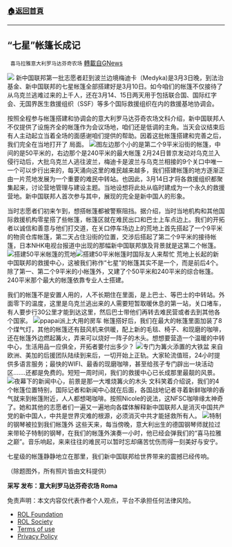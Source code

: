 ###  [:house:返回首頁](https://github.com/ourhimalayas/txt)
---


## “七星”帐篷长成记
` 喜马拉雅意大利罗马达芬奇农场` [轉載自GNews](https://gnews.org/zh-hans/2177170/)

![](https://assets.gnews.org/wp-content/uploads/2022/03/帐篷封面.jpg)
新中国联邦第一批志愿者赶到波兰边境梅迪卡（Medyka)是3月3日晚，到法治基金、新中国联邦的七星帐篷全部搭建好是3月10日。如今咱们的帐篷不仅接待了从乌克兰逃难过来的上千人，还在3月14、15日两天用于包括联合国、国际红字会、无国界医生救援组织（SSF）等多个国际救援组织在内的救援基地协调会。

按照全程参与帐篷搭建和协调会的意大利罗马达芬奇农场文科介绍，新中国联邦人不仅提供了设施齐全的帐篷作为会议场地，咱们还是低调的主角。当天会议结束后有人主动起立当着全场的面感谢咱们提供的帮助。因着这批帐篷搭建和完善之后，我们完全在当地打开了 局面。
![](https://assets.gnews.org/wp-content/uploads/2022/03/W1.jpeg)图左边那个小的是第二个9平米沿街的帐篷，中间的是50平米的，右边那个是240平米的最大帐篷
2月24日普京发动对乌克兰入侵行动后，大批乌克兰人逃往波兰，梅迪卡是波兰与乌克兰相接的9个关口中唯一一个可以步行出来的，每天涌向这里的难民越来越多，我们搭建帐篷的地方逐渐正由一片荒地发展为一个重要的难民中转站。也因此，3月14日才将各救援组织都聚集起来，讨论营地管理与建设主题。当地设想将此处从临时建成为一个永久的救援营地。新中国联邦人首次参与其中，展现的完全是新中国人的形象。

当时志愿者们初来乍到，想搭帐篷都被警察阻挡。据介绍，当时当地机构和其他国际救援机构零星搭了些帐篷，帐篷区就在难民出口和巴士上车点边上。我们的开拓者以诚信和善意与他们打交道，在关口停车场边上的荒地上首先搭起了一个9平米的物资仓库帐篷，第二天占住沿街的位置，交涉后搭起了第二个9平米的接待帐篷，日本NHK电视台报道中出现的那幅新中国联邦旗及背景就是这第二个帐篷。
![](https://assets.gnews.org/wp-content/uploads/2022/03/W3-1.jpeg)搭建50平米帐篷的荒地![](https://assets.gnews.org/wp-content/uploads/2022/03/W6.jpg)搭建50平米帐篷时国际友人来帮忙
荒地上长起的新中国联邦的救援中心，这被我们称作“七星”的帐篷其实不是一个，而是前后4个。除了第一、第二个9平米的小帐篷外，又建了个50平米和240平米的综合帐篷。240平米那个最大的帐篷依靠专业人士搭建。

我们的帐篷不是安置人用的，人不长期住在里面，是上巴士、等巴士的中转站。外面零下的温度，这里是乌克兰逃出来的人需要短暂取暖休息的第一站，关口堵车，有人要步行30公里才能到达这里，然后巴士带他们再转去难民营或者去到其他各个国家。
![](https://assets.gnews.org/wp-content/uploads/2022/03/W5.jpeg)ppapai派上大用的房车
帐篷搭好后，我们在最大的帐篷里面加装了8个煤气灯，其他的帐篷还有鼓风机来供暖，配上新的毛毯、椅子、和现磨的咖啡，还在帐篷外边燃起篝火，弄来可以烧好一阵子的木头。想想要营造一个温暖的中转中心，生活用品一应俱全，开拓者要付出多少？
![](https://assets.gnews.org/wp-content/uploads/2022/03/W2-1.jpg)专门为篝火添置的大铁盆
来自欧洲、美加的后援团队陆续到来后，一切开始上正轨。大家轮流值班，24小时提供多语言服务；最快的WIFI、最香的现磨咖啡，甚至给孩子专门辟出一块活动区…….还都是免费的。短短一周时间，我们的救援中心已长成那里最靓的风景。
![](https://assets.gnews.org/wp-content/uploads/2022/03/W7.jpeg)夜幕下的新闻中心，前景是那一大堆烧篝火的木头
文科笑着介绍说，我们的4个帐篷位置特别，国际记者和新闻中心就在后面，各国战地记者寻着新鲜咖啡的香气就来到帐篷附近，人人都想喝咖啡。按照Nicole的说法，这NFSC咖啡缘太神奇了。她和其他的志愿者们一遍又一遍地向各媒体解释新中国联邦人是消灭中国共产党的新中国人，中共是世界灾难的根源，必须消灭中共才能拯救所有人。
![](https://assets.gnews.org/wp-content/uploads/2022/03/ST4.jpeg)特制的钢琴被拉到我们帐篷外
这些天来，每当傍晚，意大利出生的德国钢琴师就拉过来带轮子特制的钢琴，在我们的帐篷外演奏一小时，他已经会弹我们的“喜马拉雅之巅”。音乐响起，来来往往的难民可以暂时忘却痛苦忧伤而得一刻美好与安宁。

七星级的帐篷静静地立在那里，我们新中国联邦给世界带来的震撼已经传响。

（除题图外，所有照片皆由文科提供）

**采写 发布：意大利罗马达芬奇农场 Roma**

 

免责声明：本文内容仅代表作者个人观点，平台不承担任何法律风险。

- [ROL Foundation](https://rolfoundation.org/)
- [ROL Society](https://rolsociety.org/)
- [Terms of use](https://gnews.org/terms-of-use-3/)
- [Privacy Policy](https://gnews.org/privacy-policy/)
